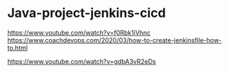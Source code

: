 # Java-project-jenkins-cicd

https://www.youtube.com/watch?v=f0Rbk1iVhnc
https://www.coachdevops.com/2020/03/how-to-create-jenkinsfile-how-to.html

https://www.youtube.com/watch?v=gdbA3vR2eDs
